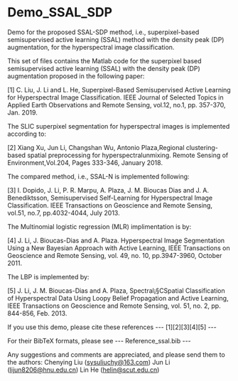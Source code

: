 # Demo_SSAL_SDP
Demo for the proposed SSAL-SDP method, i.e., superpixel-based semisupervised active learning (SSAL) method with the density peak (DP) augmentation, for the hyperspectral image classification.

This set of files contains the Matlab code for the superpixel based semisupervised active learning (SSAL) with the density peak (DP) augmentation proposed in the following paper:

[1] C. Liu, J. Li and L. He, Superpixel-Based Semisupervised Active Learning for Hyperspectral Image Classification. IEEE Journal of Selected Topics in Applied Earth Observations and Remote Sensing, vol.12, no.1, pp. 357-370, Jan. 2019.

The SLIC superpixel segmentation for hyperspectral images is implemented according to:

[2] Xiang Xu, Jun Li, Changshan Wu, Antonio Plaza,Regional clustering-based spatial preprocessing for hyperspectralunmixing. Remote Sensing of Environment,Vol.204, Pages 333-346, January 2018.

The compared method, i.e., SSAL-N is implemented following:

[3] I. Dopido, J. Li, P. R. Marpu, A. Plaza, J. M. Bioucas Dias and J. A. Benediktsson, Semisupervised Self-Learning for Hyperspectral Image Classification. IEEE Transactions on Geoscience and Remote Sensing, vol.51, no.7, pp.4032-4044, July 2013.

The Multinomial logistic regression (MLR) implimentation is by:

[4] J. Li, J. Bioucas-Dias and A. Plaza. Hyperspectral Image Segmentation Using a New Bayesian Approach with Active Learning, IEEE Transactions on Geoscience and Remote Sensing, vol. 49, no. 10, pp.3947-3960, October 2011.

The LBP is implemented by:

[5] J. Li, J. M. Bioucas-Dias and A. Plaza, Spectral¡§CSpatial Classification of Hyperspectral Data Using Loopy Belief Propagation and Active Learning, IEEE Transactions on Geoscience and Remote Sensing, vol. 51, no. 2, pp. 844-856, Feb. 2013.


If you use this demo, please cite these references 
 --- [1][2][3][4][5] ---

For their BibTeX formats, please see 
 --- Reference_ssal.bib ---


Any suggestions and comments are appreciated, and please send them to the authors: 
   Chenying Liu (sysuliuchy@163.com)
   Jun Li (lijun8206@hnu.edu.cn)
   Lin He (helin@scut.edu.cn)
